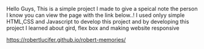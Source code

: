 Hello Guys, This is a simple project I made to give a speical note the person I know you can view the page with the link below..!
I used onlyy simple HTML,CSS and Javascript to develop this project and by developing this project I learned about gird, flex box and making website responsive

https://robertlucifer.github.io/robert-memories/
